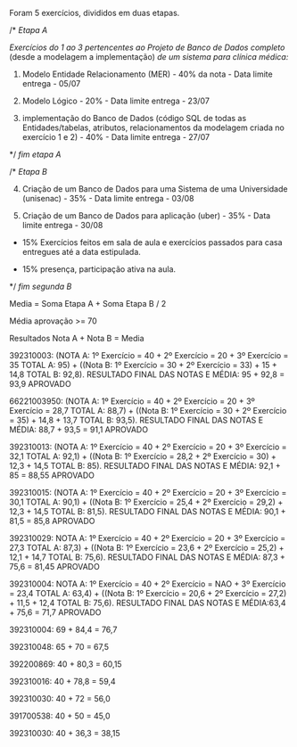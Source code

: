

Foram 5 exercícios, divididos em duas etapas.

/* *Etapa A*

*Exercícios do 1 ao 3 pertencentes ao Projeto de Banco de Dados completo* (desde a modelagem a implementação) *de um sistema para clínica médica:*

1) Modelo Entidade Relacionamento (MER) - 40% da nota - Data limite entrega - 05/07 

2) Modelo Lógico - 20% - Data limite entrega - 23/07 

3) implementação do Banco de Dados (código SQL de todas as Entidades/tabelas, atributos, relacionamentos da modelagem criada no exercício 1 e 2) - 40% - Data limite entrega - 27/07

*/ *fim etapa A*


/* *Etapa B*

4) Criação de um Banco de Dados para uma Sistema de uma Universidade (unisenac) - 35% - Data limite entrega - 03/08

5) Criação de um Banco de Dados para aplicação (uber) - 35% - Data limite entrega - 30/08

+ 15% Exercícios feitos em sala de aula e exercícios passados para casa entregues até a data estipulada. 

+ 15% presença, participação ativa na aula. 

*/ *fim segunda B* 

Media = Soma Etapa A + Soma Etapa B / 2

Média aprovação >= 70


Resultados 
Nota A + Nota B = Media 

392310003: (NOTA A: 1º Exercício = 40 + 2º Exercício = 20 + 3º Exercício = 35 TOTAL A: 95) + ((Nota B: 1º Exercício = 30 + 2º Exercício = 33) + 15 + 14,8 TOTAL B: 92,8). RESULTADO FINAL DAS NOTAS E MÉDIA: 95 + 92,8 = 93,9 APROVADO

66221003950: (NOTA A: 1º Exercício = 40 + 2º Exercício = 20 + 3º Exercício = 28,7 TOTAL A: 88,7) + ((Nota B: 1º Exercício = 30 + 2º Exercício = 35) + 14,8 + 13,7 TOTAL B: 93,5). RESULTADO FINAL DAS NOTAS E MÉDIA: 88,7 + 93,5 = 91,1 APROVADO

392310013:  (NOTA A: 1º Exercício = 40 + 2º Exercício = 20 + 3º Exercício = 32,1 TOTAL A: 92,1) + ((Nota B: 1º Exercício = 28,2 + 2º Exercício = 30) + 12,3 + 14,5 TOTAL B: 85). RESULTADO FINAL DAS NOTAS E MÉDIA: 92,1 + 85 = 88,55 APROVADO

392310015: (NOTA A: 1º Exercício = 40 + 2º Exercício = 20 + 3º Exercício = 30,1 TOTAL A: 90,1) + ((Nota B: 1º Exercício = 25,4 + 2º Exercício = 29,2) + 12,3 + 14,5 TOTAL B: 81,5). RESULTADO FINAL DAS NOTAS E MÉDIA: 90,1 + 81,5 = 85,8 APROVADO

392310029: NOTA A: 1º Exercício = 40 + 2º Exercício = 20 + 3º Exercício = 27,3 TOTAL A: 87,3) + ((Nota B: 1º Exercício = 23,6 + 2º Exercício = 25,2) + 12,1 + 14,7 TOTAL B: 75,6). RESULTADO FINAL DAS NOTAS E MÉDIA: 87,3 + 75,6 = 81,45 APROVADO

392310004: NOTA A: 1º Exercício = 40 + 2º Exercício = NAO + 3º Exercício = 23,4 TOTAL A: 63,4) + ((Nota B: 1º Exercício = 20,6 + 2º Exercício = 27,2) + 11,5 + 12,4 TOTAL B: 75,6). RESULTADO FINAL DAS NOTAS E MÉDIA:63,4 + 75,6 = 71,7 APROVADO

392310004: 69 + 84,4 = 76,7

392310048: 65 + 70 = 67,5

392200869: 40 + 80,3 = 60,15

392310016: 40 + 78,8 = 59,4

392310030: 40 + 72 = 56,0

391700538: 40 + 50 = 45,0

392310030: 40 + 36,3 = 38,15

